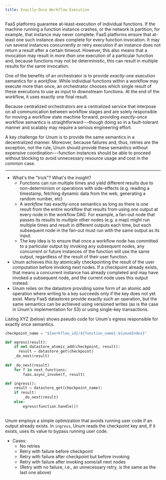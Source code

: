 ```yaml
---
title: Exactly-Once Workflow Execution
---
```


FaaS platforms guarantee at-least-execution of individual functions. If the
machine running a function instance crashes, or the network is partition, for
example, that instance may never complete. FaaS platforms ensure that at-least
one such instance _does_ complete for every function invocation. It may run
several instances concurrently or retry execution if an instance does not return
a result after a certain timeout. However, this also means that a invocation may
result in _more than_ one execution of a particular function and, because
functions may not be deterministic, this can result in multiple results for the
same invocation.

One of the benefits of an orchestrator is to provide _exactly-one_ execution
semantics for a _workflow_. While individual functions within a workflow may
execute more than once, an orchestrator chooses which single result of these
executions to use as input to downstream functions. At the end of the workflow,
it uses exactly one final result.

Because centralized orchestrators are a centralized service that interpose on
all communication between workflow stages and are solely responsible for moving
a workflow state machine forward, providing _exactly-once_ workflow semantics is
straightforward---though doing so in a fault-tolerant manner and scalably may
require  a serious engineering effort.

A key challenge for Unum is to provide the same semantics in a decentralized
manner. Moreover, because failures and, thus, retries are the exception, not the
rule, Unum should provide these semantics without expensive
coordination---function instances should be able to proceed without blocking to
avoid unnecessary resource usage and cost in the common case.

---

  * What's the "trick"? What's the insight?
    * Functions can run multiple times and yield different results due to
      non-determinism or operations with side-effects (e.g. reading a timestamp,
      fetching dynamic data from the web, generating a random number, etc)
    * A _workflow_ has exactly-once semantics as long as there is one result
      from the entire workflow that results from using _one_ output at every
      node in the workflow DAG. For example, a fan-out node that passes its
      results to _multiple_ other nodes (e.g. a map) might run multiple times
      and result in different outputs each time, but each subsequent node in the
      fan-out must run with the same output as its input.
    * The key idea is to ensure that once a workflow node has committed to a
      particular output by invoking any subsequent nodes, any concurrent or
      future instances of the function will use the same output, regardless of
      the result of their user function.
  * Unum achieves this by atomically checkpointing the result of the user
    computation before invoking next nodes. If a checkpoint already exists, that
    means a concurrent instance has already completed and may have invoked a
    subsequent node, and the current node uses this output instead.
  * Unum relies on the datastore providing some form of an atomic add operation
    where writing to a key succeeds only if the key does not yet exist. Many
    FaaS datastores provide exactly such an operation, but the same semantics
    can be achieved using versioned writes (as is the case in Unum's
    implementation for S3) or using single-key transactions.

Listing XYZ (below) shows pseudo code for Unum's egress responsible for exactly once semantics.

```python
checkpoint_name = "${workflow_id}/${function_name}-${unumIndex}"

def egress(result):
    if not datastore_atomic_add(checkpoint, result):
      result = datastore_get(checkpoint)
    _do_next(result)
    
def _do_next(result)
    for f in next_functions:
        faas.async_invoke(f, result)

def ingress():
    result = datastore_get(checkpoint_name):
    if result:
        _do_next(result)
    else:
        egress(function.handle())
        
```

Unum employs a simple optimization that avoids running user code if an output
already exists. In `ingress`, Unum reads the checkpoint key and, if it exists,
uses its value to bypass running user code.

* Cases:
  * No retries
  * Retry with failure before checkpoint
  * Retry with failure after checkpoint but before invoking
  * Retry with failure after invoking some/all next nodes
  * (Retry with no failure, i.e., an unnecessary retry, is the same as the last one above)

